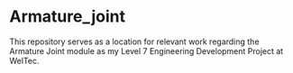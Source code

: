 # Armature_joint
This repository serves as a location for relevant work regarding the Armature Joint module as my Level 7 Engineering Development Project at WelTec.
